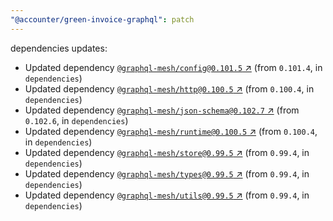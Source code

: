 ```yaml
---
"@accounter/green-invoice-graphql": patch
---
```

dependencies updates:
  - Updated dependency [`@graphql-mesh/config@0.101.5` ↗︎](https://www.npmjs.com/package/@graphql-mesh/config/v/0.101.5) (from `0.101.4`, in `dependencies`)
  - Updated dependency [`@graphql-mesh/http@0.100.5` ↗︎](https://www.npmjs.com/package/@graphql-mesh/http/v/0.100.5) (from `0.100.4`, in `dependencies`)
  - Updated dependency [`@graphql-mesh/json-schema@0.102.7` ↗︎](https://www.npmjs.com/package/@graphql-mesh/json-schema/v/0.102.7) (from `0.102.6`, in `dependencies`)
  - Updated dependency [`@graphql-mesh/runtime@0.100.5` ↗︎](https://www.npmjs.com/package/@graphql-mesh/runtime/v/0.100.5) (from `0.100.4`, in `dependencies`)
  - Updated dependency [`@graphql-mesh/store@0.99.5` ↗︎](https://www.npmjs.com/package/@graphql-mesh/store/v/0.99.5) (from `0.99.4`, in `dependencies`)
  - Updated dependency [`@graphql-mesh/types@0.99.5` ↗︎](https://www.npmjs.com/package/@graphql-mesh/types/v/0.99.5) (from `0.99.4`, in `dependencies`)
  - Updated dependency [`@graphql-mesh/utils@0.99.5` ↗︎](https://www.npmjs.com/package/@graphql-mesh/utils/v/0.99.5) (from `0.99.4`, in `dependencies`)

